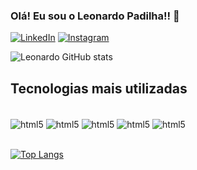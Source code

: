 ### Olá! Eu sou o Leonardo Padilha!! 👋

[![LinkedIn](https://img.shields.io/badge/LinkedIn-0077B5?style=for-the-badge&logo=linkedin&logoColor=white)](https://www.linkedin.com/in/leonardo-padilha/)
[![Instagram](https://img.shields.io/badge/Instagram-E4405F?style=for-the-badge&logo=instagram&logoColor=white)](https://www.instagram.com/leopadiilha/)

![Leonardo GitHub stats](https://github-readme-stats.vercel.app/api?username=LeonardoPadiilha&show_icons=true&theme=tokyonight )

## Tecnologias mais utilizadas

<div style="display: inline_block"><br/>
  <img align="center" alt="html5" src="https://img.shields.io/badge/Java-ED8B00?style=for-the-badge&logo=java&logoColor=white"/>
  <img align="center" alt="html5" src="https://img.shields.io/badge/Spring-6DB33F?style=for-the-badge&logo=spring&logoColor=white"/>
  <img align="center" alt="html5" src="https://img.shields.io/badge/Angular-DD0031?style=for-the-badge&logo=angular&logoColor=white"/>
  <img align="center" alt="html5" src="https://img.shields.io/badge/HTML5-E34F26?style=for-the-badge&logo=html5&logoColor=white"/>
  <img align="center" alt="html5" src="https://img.shields.io/badge/CSS3-1572B6?style=for-the-badge&logo=css3&logoColor=white"/>
</div><br/>

[![Top Langs](https://github-readme-stats.vercel.app/api/top-langs/?username=LeonardoPadiilha)](https://github.com/LeonardoPadiilha/github-readme-stats)
